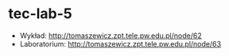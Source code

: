 tec-lab-5
=========

* Wykład: http://tomaszewicz.zpt.tele.pw.edu.pl/node/62
* Laboratorium: http://tomaszewicz.zpt.tele.pw.edu.pl/node/63

